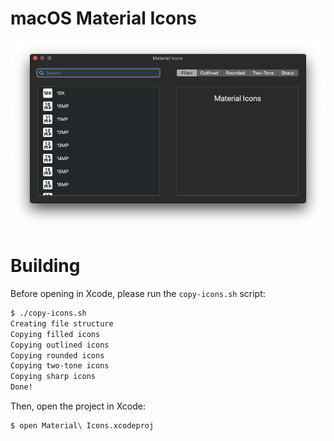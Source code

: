 # macOS Material Icons

![Screenshot](https://github.com/128keaton/macOS-Material-Icons/blob/master/screenshot.png?raw=true)


# Building

Before opening in Xcode, please run the `copy-icons.sh` script:
```bash
$ ./copy-icons.sh
Creating file structure
Copying filled icons
Copying outlined icons
Copying rounded icons
Copying two-tone icons
Copying sharp icons
Done!
```

Then, open the project in Xcode:
```bash
$ open Material\ Icons.xcodeproj
```
